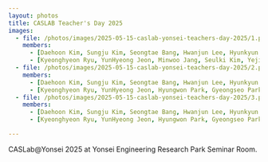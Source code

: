 ```yaml
---
layout: photos
title: CASLAB Teacher's Day 2025
images:
  - file: /photos/images/2025-05-15-caslab-yonsei-teachers-day-2025/1.png
    members:  
      - [Daehoon Kim, Sungju Kim, Seongtae Bang, Hwanjun Lee, Hyunkyun Shin, Hyosang Kim, Sangwoong Kim, Jungbo Kim]
      - [Kyeonghyeon Ryu, YunHyeong Jeon, Minwoo Jang, Seulki Kim, Yeji Jung, Seonggyu Han]
  - file: /photos/images/2025-05-15-caslab-yonsei-teachers-day-2025/2.png
    members:  
      - [Daehoon Kim, Sungju Kim, Seongtae Bang, Hwanjun Lee, Hyunkyun Shin, Minho Kim, Seonmu Oh, Hyosang Kim, Sangwoong Kim, Jungbo Kim]
      - [Kyeonghyeon Ryu, YunHyeong Jeon, Hyungwon Park, Gyeongseo Park, Minwoo Jang, Jongmin Shin, Seulki Kim, Yeji Jung, Seungkyu Lee]
  - file: /photos/images/2025-05-15-caslab-yonsei-teachers-day-2025/3.png
    members:  
      - [Daehoon Kim, Sungju Kim, Seongtae Bang, Hwanjun Lee, Hyunkyun Shin, Minho Kim, Seonmu Oh, Hyosang Kim, Sangwoong Kim, Jungbo Kim]
      - [Kyeonghyeon Ryu, YunHyeong Jeon, Hyungwon Park, Gyeongseo Park, Minwoo Jang, Jongmin Shin, Seulki Kim, Yeji Jung, Seungkyu Lee]

---
```


CASLab@Yonsei 2025 at Yonsei Engineering Research Park Seminar Room.
